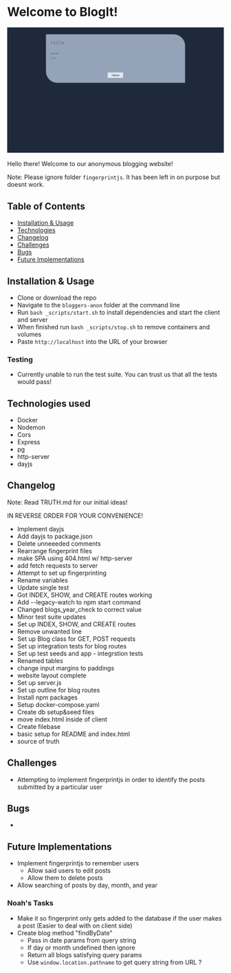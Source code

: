 # Welcome to BlogIt!

![Screenshot](/images/screenshot.png)

Hello there! Welcome to our anonymous blogging website!<br/>

Note: Please ignore folder `fingerprintjs`. It has been left in on purpose but doesnt work.

## Table of Contents

- [Installation & Usage](#installation--usage)
- [Technologies](#technologies)
- [Changelog](#changelog)
- [Challenges](#challenges)
- [Bugs](#bugs)
- [Future Implementations](#future--implementations)

## Installation & Usage

- Clone or download the repo
- Navigate to the `bloggers-anon` folder at the command line
- Run `bash _scripts/start.sh` to install dependencies and start the client and server
- When finished run `bash _scripts/stop.sh` to remove containers and volumes
- Paste `http://localhost` into the URL of your browser

### Testing

- Currently unable to run the test suite. You can trust us that all the tests would pass!

## Technologies used

- Docker
- Nodemon
- Cors
- Express
- pg
- http-server
- dayjs

## Changelog

Note: Read TRUTH.md for our initial ideas!

IN REVERSE ORDER FOR YOUR CONVENIENCE!

- Implement dayjs
- Add dayjs to package.json
- Delete unneeeded comments
- Rearrange fingerprint files
- make SPA using 404.html w/ http-server
- add fetch requests to server
- Attempt to set up fingerprinting
- Rename variables
- Update single test
- Got INDEX, SHOW, and CREATE routes working
- Add --legacy-watch to npm start command
- Changed blogs_year_check to correct value
- Minor test suite updates
- Set up INDEX, SHOW, and CREATE routes
- Remove unwanted line
- Set up Blog class for GET, POST requests
- Set up integration tests for blog routes
- Set up test seeds and app - integrstion tests
- Renamed tables
- change input margins to paddings
- website layout complete
- Set up server.js
- Set up outline for blog routes
- Install npm packages
- Setup docker-compose.yaml
- Create db setup&seed files
- move index.html inside of client
- Create filebase
- basic setup for README and index.html
- source of truth

## Challenges

- Attempting to implement fingerprintjs in order to identify the posts submitted by a particular user

## Bugs

-

## Future Implementations

- Implement fingerprintjs to remember users
  - Allow said users to edit posts
  - Allow them to delete posts
- Allow searching of posts by day, month, and year

### Noah's Tasks

- Make it so fingerprint only gets added to the database if the user makes a post (Easier to deal with on client side)
- Create blog method "findByDate"
  - Pass in date params from query string
  - If day or month undefined then ignore
  - Return all blogs satisfying query params
  - Use `window.location.pathname` to get query string from URL ?
